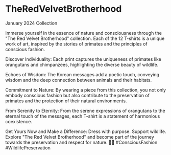 # TheRedVelvetBrotherhood
January 2024 Collection

Immerse yourself in the essence of nature and consciousness through the "The Red Velvet Brotherhood" collection. Each of the 12 T-shirts is a unique work of art, inspired by the stories of primates and the principles of conscious fashion.

Discover Individuality:
Each print captures the uniqueness of primates like orangutans and chimpanzees, highlighting the diverse beauty of wildlife.

Echoes of Wisdom:
The Korean messages add a poetic touch, conveying wisdom and the deep connection between animals and their habitats.

Commitment to Nature:
By wearing a piece from this collection, you not only embody conscious fashion but also contribute to the preservation of primates and the protection of their natural environments.

From Serenity to Eternity:
From the serene expressions of orangutans to the eternal touch of the messages, each T-shirt is a statement of harmonious coexistence.

Get Yours Now and Make a Difference:
Dress with purpose. Support wildlife. Explore "The Red Velvet Brotherhood" and become part of the journey towards the preservation and respect for nature. 👕🌿 #ConsciousFashion #WildlifePreservation
